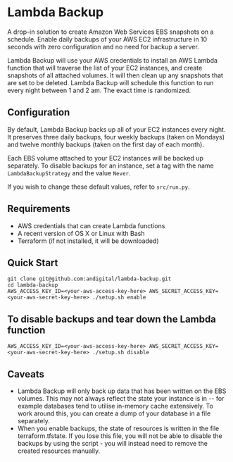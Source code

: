 # Lambda Backup
A drop-in solution to create Amazon Web Services EBS snapshots on a schedule. Enable daily backups of your AWS EC2 infrastructure in 10 seconds with zero configuration and no need for backup a server.

Lambda Backup will use your AWS credentials to install an AWS Lambda function that will traverse the list of your EC2 instances, and create snapshots of all attached volumes. It will then clean up any snapshots that are set to be deleted. Lambda Backup will schedule this function to run every night between 1 and 2 am. The exact time is randomized.

## Configuration
By default, Lambda Backup backs up all of your EC2 instances every night. It preserves three daily backups, four weekly backups (taken on Mondays) and twelve monthly backups (taken on the first day of each month).

Each EBS volume attached to your EC2 instances will be backed up separately. To disable backups for an instance, set a tag with the name ```LambdaBackupStrategy``` and the value ```Never```.

If you wish to change these default values, refer to ```src/run.py```.

## Requirements
- AWS credentials that can create Lambda functions
- A recent version of OS X or Linux with Bash
- Terraform (if not installed, it will be downloaded)

## Quick Start
```
git clone git@github.com:andigital/lambda-backup.git
cd lambda-backup
AWS_ACCESS_KEY_ID=<your-aws-access-key-here> AWS_SECRET_ACCESS_KEY=<your-aws-secret-key-here> ./setup.sh enable
```

## To disable backups and tear down the Lambda function
```
AWS_ACCESS_KEY_ID=<your-aws-access-key-here> AWS_SECRET_ACCESS_KEY=<your-aws-secret-key-here> ./setup.sh disable
```

## Caveats
- Lambda Backup will only back up data that has been written on the EBS volumes. This may not always reflect the state your instance is in -- for example databases tend to utilise in-memory cache extensively. To work around this, you can create a dump of your database in a file separately.
- When you enable backups, the state of resources is written in the file terraform.tfstate. If you lose this file, you will not be able to disable the backups by using the script - you will instead need to remove the created resources manually.
